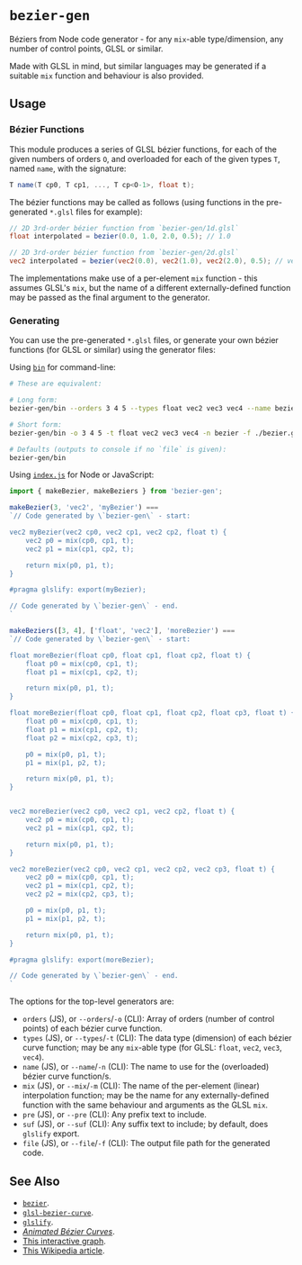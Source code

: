 # `bezier-gen`

Béziers from Node code generator - for any `mix`-able type/dimension, any number of control points, GLSL or similar.

Made with GLSL in mind, but similar languages may be generated if a suitable `mix` function and behaviour is also provided.

## Usage

### Bézier Functions

This module produces a series of GLSL bézier functions, for each of the given numbers of orders `O`, and overloaded for each of the given types `T`, named `name`, with the signature:
```glsl
T name(T cp0, T cp1, ..., T cp<O-1>, float t);
```

The bézier functions may be called as follows (using functions in the pre-generated `*.glsl` files for example):
```glsl
// 2D 3rd-order bézier function from `bezier-gen/1d.glsl`
float interpolated = bezier(0.0, 1.0, 2.0, 0.5); // 1.0

// 2D 3rd-order bézier function from `bezier-gen/2d.glsl`
vec2 interpolated = bezier(vec2(0.0), vec2(1.0), vec2(2.0), 0.5); // vec2(1.0)
```

The implementations make use of a per-element `mix` function - this assumes GLSL's `mix`, but the name of a different externally-defined function may be passed as the final argument to the generator.

### Generating

You can use the pre-generated `*.glsl` files, or generate your own bézier functions (for GLSL or similar) using the generator files:

Using [`bin`](./bin) for command-line:
```bash
# These are equivalent:

# Long form:
bezier-gen/bin --orders 3 4 5 --types float vec2 vec3 vec4 --name bezier --file ./bezier.glsl

# Short form:
bezier-gen/bin -o 3 4 5 -t float vec2 vec3 vec4 -n bezier -f ./bezier.glsl

# Defaults (outputs to console if no `file` is given):
bezier-gen/bin
```

Using [`index.js`](./index.js) for Node or JavaScript:
```javascript
import { makeBezier, makeBeziers } from 'bezier-gen';

makeBezier(3, 'vec2', 'myBezier') ===
`// Code generated by \`bezier-gen\` - start:

vec2 myBezier(vec2 cp0, vec2 cp1, vec2 cp2, float t) {
    vec2 p0 = mix(cp0, cp1, t);
    vec2 p1 = mix(cp1, cp2, t);

    return mix(p0, p1, t);
}

#pragma glslify: export(myBezier);

// Code generated by \`bezier-gen\` - end.
`

makeBeziers([3, 4], ['float', 'vec2'], 'moreBezier') ===
`// Code generated by \`bezier-gen\` - start:

float moreBezier(float cp0, float cp1, float cp2, float t) {
    float p0 = mix(cp0, cp1, t);
    float p1 = mix(cp1, cp2, t);

    return mix(p0, p1, t);
}

float moreBezier(float cp0, float cp1, float cp2, float cp3, float t) {
    float p0 = mix(cp0, cp1, t);
    float p1 = mix(cp1, cp2, t);
    float p2 = mix(cp2, cp3, t);

    p0 = mix(p0, p1, t);
    p1 = mix(p1, p2, t);

    return mix(p0, p1, t);
}


vec2 moreBezier(vec2 cp0, vec2 cp1, vec2 cp2, float t) {
    vec2 p0 = mix(cp0, cp1, t);
    vec2 p1 = mix(cp1, cp2, t);

    return mix(p0, p1, t);
}

vec2 moreBezier(vec2 cp0, vec2 cp1, vec2 cp2, vec2 cp3, float t) {
    vec2 p0 = mix(cp0, cp1, t);
    vec2 p1 = mix(cp1, cp2, t);
    vec2 p2 = mix(cp2, cp3, t);

    p0 = mix(p0, p1, t);
    p1 = mix(p1, p2, t);

    return mix(p0, p1, t);
}

#pragma glslify: export(moreBezier);

// Code generated by \`bezier-gen\` - end.
`
```

The options for the top-level generators are:

- `orders` (JS), or `--orders`/`-o` (CLI): Array of orders (number of control points) of each bézier curve function.
- `types` (JS), or `--types`/`-t` (CLI): The data type (dimension) of each bézier curve function; may be any `mix`-able type (for GLSL: `float`, `vec2`, `vec3`, `vec4`).
- `name` (JS), or `--name`/`-n` (CLI): The name to use for the (overloaded) bézier curve function/s.
- `mix` (JS), or `--mix`/`-m` (CLI): The name of the per-element (linear) interpolation function; may be the name for any externally-defined function with the same behaviour and arguments as the GLSL `mix`.
- `pre` (JS), or `--pre` (CLI): Any prefix text to include.
- `suf` (JS), or `--suf` (CLI): Any suffix text to include; by default, does `glslify` export.
- `file` (JS), or `--file`/`-f` (CLI): The output file path for the generated code.

## See Also

- [`bezier`](https://github.com/hughsk/bezier).
- [`glsl-bezier-curve`](https://github.com/yiwenl/glsl-bezier-curve).
- [`glslify`](https://github.com/glslify/glslify).
- [_Animated Bézier Curves_](https://www.jasondavies.com/animated-bezier/).
- [This interactive graph](https://www.desmos.com/calculator/cahqdxeshd).
- [This Wikipedia article](https://en.wikipedia.org/wiki/B%C3%A9zier_curve#Constructing_B.C3.A9zier_curves).
